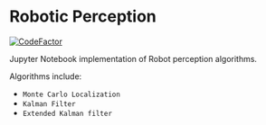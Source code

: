 # Robotic Perception
[![CodeFactor](https://www.codefactor.io/repository/github/nykabhishek/robot-localization-algorithms/badge)](https://www.codefactor.io/repository/github/nykabhishek/robot-localization-algorithms)

Jupyter Notebook implementation of Robot perception algorithms.

Algorithms include:
  - `Monte Carlo Localization`
  - `Kalman Filter`
  - `Extended Kalman filter`
